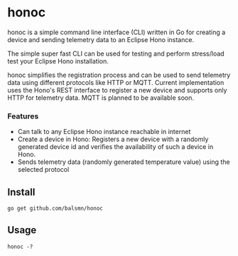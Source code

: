 # honoc 
honoc is a simple command line interface (CLI) written in Go for creating a device and sending telemetry data to an Eclipse Hono instance.

The simple super fast CLI can be used for testing and perform stress/load test your Eclipse Hono installation.

honoc simplifies the registration process and can be used to send telemetry data using different protocols like HTTP or MQTT. Current implementation uses the Hono's REST interface to register a new device and supports only HTTP for telemetry data. MQTT is planned to be available soon.

### Features

* Can talk to any Eclipse Hono instance reachable in internet
* Create a device in Hono: Registers a new device with a randomly generated device id and verifies the availability of such a device in Hono.
* Sends telemetry data (randomly generated temperature value) using the selected protocol

## Install

    go get github.com/balsmn/honoc

## Usage

	honoc -?
